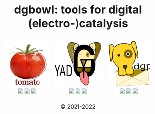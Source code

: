 <style>
    .header {grid-area: header;}
    .footer {grid-area: footer;}
    .main1  {grid-area: main1;}
    .main2  {grid-area: main2;}
    .main3  {grid-area: main3;}

    .grid-container {
        display: grid;
        grid-template-areas:
            'header header header'
            'main1 main2 main3'
            'footer footer footer';
        gap: 10px;
        padding: 10px;
    }
    
    .grid-container > div {
        text-align: center;
        font-size: 18px;
    }
</style>
<div class="grid-container">
    <div class="header"><h1>dgbowl: tools for digital (electro-)catalysis</h1></div>
    <div class="main1">
        <img src="images/tomato.svg" alt="tomato" height="150"/>
        <a href="https://dgbowl.github.io/tomato"><img src="https://badgen.net/badge/docs/dgbowl.github.io/grey?icon=firefox"></a>
        <a href="https://github.com/dgbowl/tomato"><img src="https://badgen.net/github/tag/dgbowl/tomato/?icon=github"></a>
        <a href="https://pypi.org/project/tomato"><img src="https://badgen.net/pypi/v/tomato/?icon=pypi"></a>
    </div>
    <div class="main2">
        <img src="images/yadg.svg" alt="yadg" height="150"/>
        <a href="https://dgbowl.github.io/yadg"><img src="https://badgen.net/badge/docs/dgbowl.github.io/grey?icon=firefox"></a>
        <a href="https://github.com/dgbowl/yadg"><img src="https://badgen.net/github/tag/dgbowl/yadg/?icon=github"></a>
        <a href="https://pypi.org/project/yadg"><img src="https://badgen.net/pypi/v/yadg/?icon=pypi"></a>
    </div>
    <div class="main3">
        <img src="images/dgpost.svg" alt="dgpost" height="150"/>
        <a href="https://dgbowl.github.io/dgpost"><img src="https://badgen.net/badge/docs/dgbowl.github.io/grey?icon=firefox"></a>
        <a href="https://github.com/dgbowl/dgpost"><img src="https://badgen.net/github/tag/dgbowl/dgpost/?icon=github"></a>
        <a href="https://pypi.org/project/dgpost"><img src="https://badgen.net/pypi/v/dgpost/?icon=pypi"></a>
    </div>
    <div class="footer"><p>© 2021-2022</p></div>
</div>